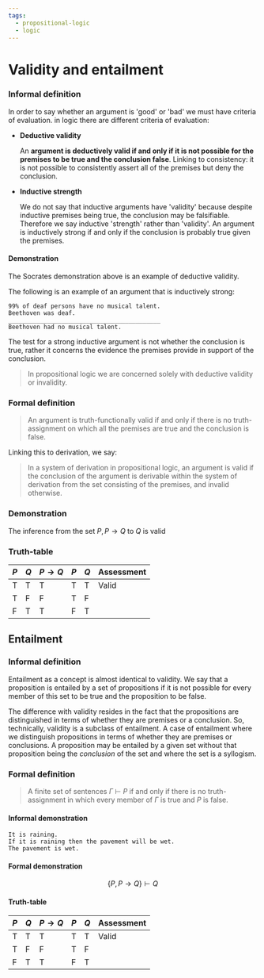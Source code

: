 ```yaml
---
tags:
  - propositional-logic
  - logic
---
```


# Validity and entailment

### Informal definition

In order to say whether an argument is 'good' or 'bad' we must have criteria of
evaluation. in logic there are different criteria of evaluation:

- **Deductive validity**

  An **argument is deductively valid if and only if it is not possible for the
  premises to be true and the conclusion false**. Linking to consistency: it is
  not possible to consistently assert all of the premises but deny the
  conclusion.

- **Inductive strength**

  We do not say that inductive arguments have 'validity' because despite
  inductive premises being true, the conclusion may be falsifiable. Therefore we
  say inductive 'strength' rather than 'validity'. An argument is inductively
  strong if and only if the conclusion is probably true given the premises.

#### Demonstration

The Socrates demonstration above is an example of deductive validity.

The following is an example of an argument that is inductively strong:

```
99% of deaf persons have no musical talent.
Beethoven was deaf.
___________________________________________
Beethoven had no musical talent.
```

The test for a strong inductive argument is not whether the conclusion is true,
rather it concerns the evidence the premises provide in support of the
conclusion.

> In propositional logic we are concerned solely with deductive validity or
> invalidity.

### Formal definition

> An argument is truth-functionally valid if and only if there is no
> truth-assignment on which all the premises are true and the conclusion is
> false.

Linking this to derivation, we say:

> In a system of derivation in propositional logic, an argument is valid if the
> conclusion of the argument is derivable within the system of derivation from
> the set consisting of the premises, and invalid otherwise.

### Demonstration

The inference from the set ${P, P \rightarrow Q}$ to $Q$ is valid

### Truth-table

| $P$ | $Q$ | $P \rightarrow Q$ | $P$ | $Q$ | Assessment |
| --- | --- | ----------------- | --- | --- | ---------- |
| T   | T   | T                 | T   | T   | Valid      |
| T   | F   | F                 | T   | F   |            |
| F   | T   | T                 | F   | T   |            |

## Entailment

### Informal definition

Entailment as a concept is almost identical to validity. We say that a
proposition is entailed by a set of propositions if it is not possible for every
member of this set to be true and the proposition to be false.

The difference with validity resides in the fact that the propositions are
distinguished in terms of whether they are premises or a conclusion. So,
technically, validity is a subclass of entailment. A case of entailment where we
distinguish propositions in terms of whether they are premises or conclusions. A
proposition may be entailed by a given set without that proposition being the
_conclusion_ of the set and where the set is a syllogism.

### Formal definition

> A finite set of sentences $\Gamma$ $\vdash$ $P$ if and only if there is no
> truth-assignment in which every member of $\Gamma$ is true and $P$ is false.

#### Informal demonstration

```
It is raining.
If it is raining then the pavement will be wet.
The pavement is wet.
```

#### Formal demonstration

$$
  \{ P, P\rightarrow Q   \} \vdash Q
$$

#### Truth-table

| $P$ | $Q$ | $P \rightarrow Q$ | $P$ | $Q$ | Assessment |
| --- | --- | ----------------- | --- | --- | ---------- |
| T   | T   | T                 | T   | T   | Valid      |
| T   | F   | F                 | T   | F   |            |
| F   | T   | T                 | F   | T   |            |
